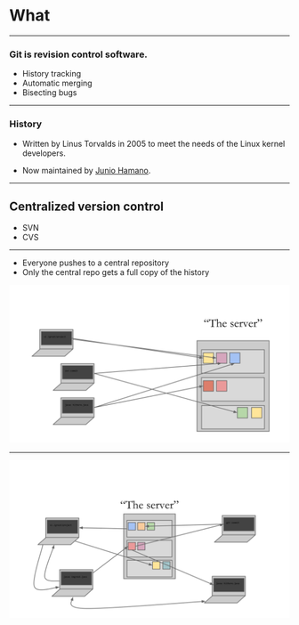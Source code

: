 <!-- .slide: data-background="img/background.svg" -->
# What

---

### Git is revision control software.

- History tracking
- Automatic merging
- Bisecting bugs

---

### History

- Written by Linus Torvalds in 2005 to meet the needs of the Linux kernel developers.

- Now maintained by [Junio Hamano](http://git-blame.blogspot.com/).

---

## Centralized version control

- SVN
- CVS

---

- Everyone pushes to a central repository <!-- .element: class="fragment fade-out" data-fragment-index="1" -->
- Only the central repo gets a full copy of the history <!-- .element: class="fragment fade-in" data-fragment-index="1" -->

<img src="img/centralized-vcs.svg" />

---


<img src="img/dvcs.svg" />
